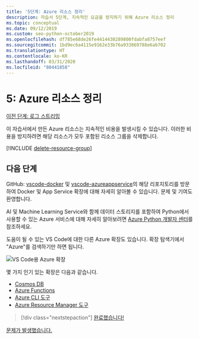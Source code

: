 ```yaml
---
title: '5단계: Azure 리소스 정리'
description: 자습서 5단계, 지속적인 요금을 방지하기 위해 Azure 리소스 정리
ms.topic: conceptual
ms.date: 09/12/2019
ms.custom: seo-python-october2019
ms.openlocfilehash: df785e68de26fe4414430289800fdabfa8757eef
ms.sourcegitcommit: 1bd9ec6a4115e9162e33b76a933869788e6ab702
ms.translationtype: HT
ms.contentlocale: ko-KR
ms.lasthandoff: 03/31/2020
ms.locfileid: "80441858"
---
```

# <a name="5-clean-up-azure-resources"></a>5: Azure 리소스 정리

[이전 단계: 로그 스트리밍](tutorial-deploy-containers-04.md)

이 자습서에서 만든 Azure 리소스는 지속적인 비용을 발생시킬 수 있습니다. 이러한 비용을 방지하려면 해당 리소스가 모두 포함된 리소스 그룹을 삭제합니다.

[!INCLUDE [delete-resource-group](includes/delete-resource-group.md)]

## <a name="next-steps"></a>다음 단계

GitHub: [vscode-docker](https://github.com/Microsoft/vscode-docker) 및 [vscode-azureappservice](https://github.com/Microsoft/vscode-azureappservice)의 해당 리포지토리를 방문하여 Docker 및 App Service 확장에 대해 자세히 알아볼 수 있습니다. 문제 및 기여도 환영합니다.

AI 및 Machine Learning Service와 함께 데이터 스토리지를 포함하여 Python에서 사용할 수 있는 Azure 서비스에 대해 자세히 알아보려면 [Azure Python 개발자 센터](https://docs.microsoft.com/python/azure/?view=azure-python)를 참조하세요.

도움이 될 수 있는 VS Code에 대한 다른 Azure 확장도 있습니다. 확장 탐색기에서 "Azure"를 검색하기만 하면 됩니다.

![VS Code용 Azure 확장](media/deploy-containers/azure-extensions-for-visual-studio-code.png)

몇 가지 인기 있는 확장은 다음과 같습니다.

- [Cosmos DB](https://marketplace.visualstudio.com/items?itemName=ms-azuretools.vscode-cosmosdb)
- [Azure Functions](https://marketplace.visualstudio.com/items?itemName=ms-azuretools.vscode-azurefunctions)
- [Azure CLI 도구](https://marketplace.visualstudio.com/items?itemName=ms-vscode.azurecli)
- [Azure Resource Manager 도구](https://marketplace.visualstudio.com/items?itemName=msazurermtools.azurerm-vscode-tools)

> [!div class="nextstepaction"]
> [완료했습니다!](https://docs.microsoft.com/python/azure/?view=azure-python)

[문제가 발생했습니다.](https://www.research.net/r/PWZWZ52?tutorial=vscode-appservice-containers&step=07-clean-up-resources)
